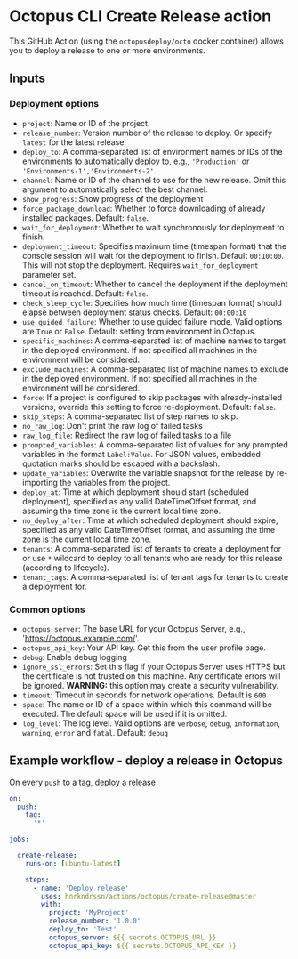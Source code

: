 # Octopus CLI Create Release action

This GitHub Action (using the `octopusdeploy/octo` docker container) allows you to deploy a release to one or more environments.

## Inputs

### Deployment options
  - `project`: Name or ID of the project.
  - `release_number`: Version number of the release to deploy. Or specify `latest` for the latest release.
  - `deploy_to`: A comma-separated list of environment names or IDs of the environments to automatically deploy to, e.g., `'Production'` or `'Environments-1','Environments-2'`.
  - `channel`: Name or ID of the channel to use for the new release. Omit this argument to automatically select the best channel.
  - `show_progress`: Show progress of the deployment
  - `force_package_download`: Whether to force downloading of already installed packages. Default: `false`.
  - `wait_for_deployment`: Whether to wait synchronously for deployment to finish.
  - `deployment_timeout`: Specifies maximum time (timespan format) that the console session will wait for the deployment to finish. Default `00:10:00`. This will not stop the deployment. Requires `wait_for_deployment` parameter set.
  - `cancel_on_timeout`: Whether to cancel the deployment if the deployment timeout is reached. Default: `false`.
  - `check_sleep_cycle`: Specifies how much time (timespan format) should elapse between deployment status checks. Default: `00:00:10`
  - `use_guided_failure`: Whether to use guided failure mode. Valid options are `True` or `False`. Default: setting from environment in Octopus.
  - `specific_machines`: A comma-separated list of machine names to target in the deployed environment. If not specified all machines in the environment will be considered.
  - `exclude_machines`: A comma-separated list of machine names to exclude in the deployed environment. If not specified all machines in the environment will be considered.
  - `force`: If a project is configured to skip packages with already-installed versions, override this setting to force re-deployment. Default: `false`.
  - `skip_steps`: A comma-separated list of step names to skip.
  - `no_raw_log`: Don't print the raw log of failed tasks
  - `raw_log_file`: Redirect the raw log of failed tasks to a file
  - `prompted_variables`: A comma-separated list of values for any prompted variables in the format `Label:Value`. For JSON values, embedded quotation marks should be escaped with a backslash.
  - `update_variables`: Overwrite the variable snapshot for the release by re-importing the variables from the project.
  - `deploy_at`: Time at which deployment should start (scheduled deployment), specified as any valid DateTimeOffset format, and assuming the time zone is the current local time zone.
  - `no_deploy_after`: Time at which scheduled deployment should expire, specified as any valid DateTimeOffset format, and assuming the time zone is the current local time zone.
  - `tenants`: A comma-separated list of tenants to create a deployment for or use `*` wildcard to deploy to all tenants who are ready for this release (according to lifecycle).
  - `tenant_tags`: A comma-separated list of tenant tags for tenants to create a deployment for.

### Common options
- `octopus_server`: The base URL for your Octopus Server, e.g., 'https://octopus.example.com/'.
- `octopus_api_key`: Your API key. Get this from the user profile page.
- `debug`: Enable debug logging
- `ignore_ssl_errors`: Set this flag if your Octopus Server uses HTTPS but the certificate is not trusted on this machine. Any certificate errors will be ignored. **WARNING:** this option may create a security vulnerability.
- `timeout`: Timeout in seconds for network operations. Default is `600`
- `space`: The name or ID of a space within which this command will be executed. The default space will be used if it is omitted.
- `log_level`: The log level. Valid options are `verbose`, `debug`, `information`, `warning`, `error` and `fatal`. Default: `debug`

## Example workflow - deploy a release in Octopus

On every `push` to a tag, [deploy a release](https://octopus.com/docs/octopus-rest-api/octopus-cli/deploy-release#Deployingreleases-Basicexamples)

```yaml
on: 
  push:
    tag: 
      '*'

jobs:

  create-release:
    runs-on: [ubuntu-latest]

    steps:
      - name: 'Deploy release'
        uses: hnrkndrssn/actions/octopus/create-release@master
        with:
          project: 'MyProject'
          release_number: '1.0.0'
          deploy_to: 'Test'
          octopus_server: ${{ secrets.OCTOPUS_URL }}
          octopus_api_key: ${{ secrets.OCTOPUS_API_KEY }}
```
